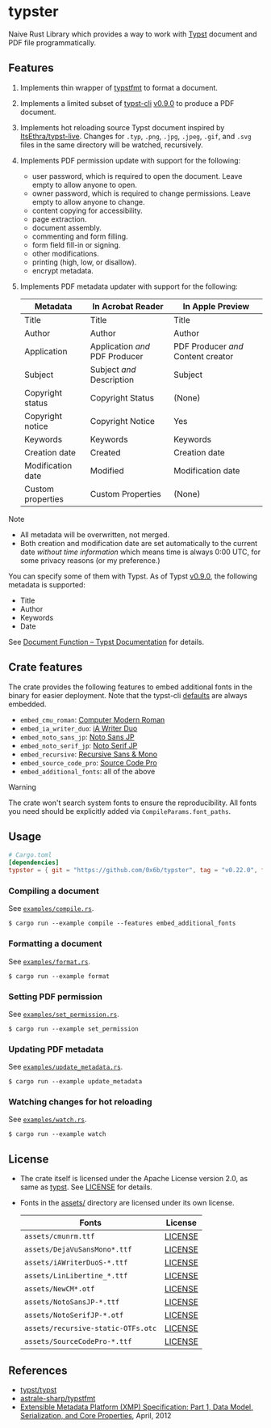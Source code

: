 # typster

Naive Rust Library which provides a way to work with [Typst](https://typst.app/) document and PDF file programmatically.

## Features

1. Implements thin wrapper of [typstfmt](https://github.com/astrale-sharp/typstfmt) to format a document.
2. Implements a limited subset of [typst-cli](https://github.com/typst/typst/tree/a59666369b946c3a8b62db363659cbfca35f0a26/crates/typst-cli) [v0.9.0](https://github.com/typst/typst/releases/tag/v0.9.0) to produce a PDF document.
3. Implements hot reloading source Typst document inspired by [ItsEthra/typst-live](https://github.com/ItsEthra/typst-live/). Changes for `.typ`, `.png`, `.jpg`, `.jpeg`, `.gif`, and `.svg` files in the same directory will be watched, recursively.
4. Implements PDF permission update with support for the following:
   - user password, which is required to open the document. Leave empty to allow anyone to open.
   - owner password, which is required to change permissions. Leave empty to allow anyone to change.
   - content copying for accessibility.
   - page extraction.
   - document assembly.
   - commenting and form filling.
   - form field fill-in or signing.
   - other modifications.
   - printing (high, low, or disallow).
   - encrypt metadata.
5. Implements PDF metadata updater with support for the following:

   | Metadata          | In Acrobat Reader              | In Apple Preview                   |
   |-------------------|--------------------------------|------------------------------------|
   | Title             | Title                          | Title                              |
   | Author            | Author                         | Author                             |
   | Application       | Application _and_ PDF Producer | PDF Producer _and_ Content creator |
   | Subject           | Subject _and_ Description      | Subject                            |
   | Copyright status  | Copyright Status               | (None)                             |
   | Copyright notice  | Copyright Notice               | Yes                                |
   | Keywords          | Keywords                       | Keywords                           |
   | Creation date     | Created                        | Creation date                      |
   | Modification date | Modified                       | Modification date                  |
   | Custom properties | Custom Properties              | (None)                             |

> [!Note]
> - All metadata will be overwritten, not merged.
> - Both creation and modification date are set automatically to the current date _without time information_ which means time is always 0:00 UTC, for some privacy reasons (or my preference.)

You can specify some of them with Typst. As of Typst [v0.9.0](https://github.com/typst/typst/releases/tag/v0.9.0), the following metadata is supported:

- Title
- Author
- Keywords
- Date

See [Document Function – Typst Documentation](https://typst.app/docs/reference/meta/document/#parameters-keywords) for details.

## Crate features

The crate provides the following features to embed additional fonts in the binary for easier deployment. Note that the typst-cli [defaults](https://github.com/typst/typst/blob/0.9/crates/typst-cli/src/fonts.rs#L126-L140) are always embedded.

- `embed_cmu_roman`: [Computer Modern Roman](https://www.fontsquirrel.com/fonts/computer-modern)
- `embed_ia_writer_duo`: [iA Writer Duo](https://github.com/iaolo/iA-Fonts/)
- `embed_noto_sans_jp`: [Noto Sans JP](https://fonts.google.com/noto/specimen/Noto+Sans+JP)
- `embed_noto_serif_jp`: [Noto Serif JP](https://fonts.google.com/noto/specimen/Noto+Serif+JP)
- `embed_recursive`: [Recursive Sans & Mono](https://github.com/arrowtype/recursive/)
- `embed_source_code_pro`: [Source Code Pro](https://fonts.google.com/specimen/Source+Code+Pro)
- `embed_additional_fonts`: all of the above

> [!Warning]
> The crate won't search system fonts to ensure the reproducibility. All fonts you need should be explicitly added via `CompileParams.font_paths`.

## Usage

```toml
# Cargo.toml
[dependencies]
typster = { git = "https://github.com/0x6b/typster", tag = "v0.22.0", features = ["embed_additional_fonts"] }
```

### Compiling a document

See [`examples/compile.rs`](examples/compile.rs).

```console
$ cargo run --example compile --features embed_additional_fonts
```

### Formatting a document

See [`examples/format.rs`](examples/format.rs).

```console
$ cargo run --example format
```

### Setting PDF permission

See [`examples/set_permission.rs`](examples/set_permission.rs).

```console
$ cargo run --example set_permission
```

### Updating PDF metadata

See [`examples/update_metadata.rs`](examples/update_metadata.rs).

```console
$ cargo run --example update_metadata
```

### Watching changes for hot reloading

See [`examples/watch.rs`](examples/watch.rs).

```console
$ cargo run --example watch
```

## License

- The crate itself is licensed under the Apache License version 2.0, as same as [typst](https://github.com/typst/typst/). See [LICENSE](LICENSE) for details.
- Fonts in the [assets/](assets) directory are licensed under its own license.

  | Fonts                              | License                                                                                                                 |
  |------------------------------------|-------------------------------------------------------------------------------------------------------------------------|
  | `assets/cmunrm.ttf`                | [LICENSE](https://www.fontsquirrel.com/fonts/computer-modern)                                                           |
  | `assets/DejaVuSansMono*.ttf`       | [LICENSE](https://github.com/dejavu-fonts/dejavu-fonts/blob/9b5d1b2ffeec20c7b46aa89c0223d783c02762cf/LICENSE)           |
  | `assets/iAWriterDuoS-*.ttf`        | [LICENSE](https://github.com/iaolo/iA-Fonts/blob/f32c04c3058a75d7ce28919ce70fe8800817491b/iA%20Writer%20Duo/LICENSE.md) |
  | `assets/LinLibertine_*.ttf`        | [LICENSE](https://linuxlibertine.sourceforge.net/Libertine-EN.html#licence)                                             |
  | `assets/NewCM*.otf`                | [LICENSE](https://ctan.org/tex-archive/fonts/newcomputermodern)                                                         |
  | `assets/NotoSansJP-*.ttf`          | [LICENSE](https://fonts.google.com/noto/specimen/Noto+Sans+JP/about)                                                    |
  | `assets/NotoSerifJP-*.otf`         | [LICENSE](https://fonts.google.com/noto/specimen/Noto+Serif+JP/about)                                                   |
  | `assets/recursive-static-OTFs.otc` | [LICENSE](https://github.com/arrowtype/recursive/blob/a6821a9e15b05dea641365a8956bb1f9bd574583/OFL.txt)                 |
  | `assets/SourceCodePro-*.ttf`       | [LICENSE](https://fonts.google.com/specimen/Source+Code+Pro/about)                                                      |

## References

- [typst/typst](https://github.com/typst/typst/)
- [astrale-sharp/typstfmt](https://github.com/astrale-sharp/typstfmt)
- [Extensible Metadata Platform (XMP) Specification: Part 1, Data Model, Serialization, and Core Properties](https://github.com/adobe/XMP-Toolkit-SDK/blob/main/docs/XMPSpecificationPart1.pdf), April, 2012

